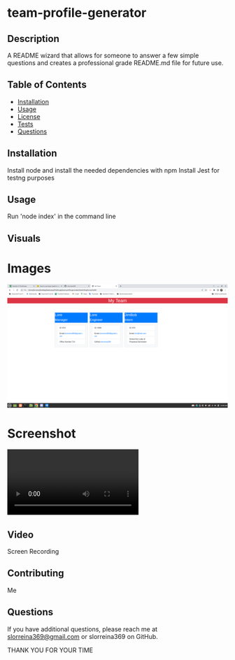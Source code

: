 # team-profile-generator

## Description
A README wizard that allows for someone to answer a few simple questions and creates a professional grade README.md file for future use.

## Table of Contents
* [Installation](#Installation)
* [Usage](#Usage)
* [License](#License)
* [Tests](#Tests)
* [Questions](#Questions)

## Installation
Install node and install the needed dependencies with npm
Install Jest for testng purposes

## Usage
Run 'node index' in the command line

## Visuals
# Images
![Screenshot](./assets/media/CompletedPage.png)

# Screenshot
![Screen Recording](./assets/media/BackEndofChallenge.mp4)
## Video
Screen Recording

## Contributing
Me

## Questions
If you have additional questions, please reach me at slorreina369@gmail.com or slorreina369 on GitHub.

THANK YOU FOR YOUR TIME